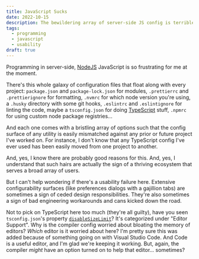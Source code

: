 ```yaml
---
title: JavaScript Sucks
date: 2022-10-15
description: The bewildering array of server-side JS config is terrible.
tags:
  - programming
  - javascript
  - usability
draft: true
---
```


Programming in server-side, [NodeJS](https://nodejs.org/en/) JavaScript is so frustrating for me at the moment.

There's this whole galaxy of configuration files that float along with every project: `package.json` and `package-lock.json` for modules, `.prettierrc` and `.prettierignore` for formatting, `.nvmrc` for which node version you're using, a `.husky` directory with some git hooks, `.eslintrc` and `.eslintignore` for linting the code, maybe a `tsconfig.json` for doing [TypeScript](https://www.typescriptlang.org/) stuff, `.npmrc` for using custom node package registries...

And each one comes with a bristling array of options such that the config surface of any utility is easily mismatched against any prior or future project I've worked on. For instance, I don't know that any TypeScript config I've ever used has been easily moved from one project to another.

And, yes, I know there are probably good reasons for this. And, yes, I understand that such hairs are actually the sign of a thriving ecosystem that serves a broad array of users.

But I can't help wondering if there's a usability failure here. Extensive configurability surfaces (like preferences dialogs with a gajillion tabs) are sometimes a sign of ceded design responsibilities. They're also sometimes a sign of bad engineering workarounds and cans kicked down the road.

Not to pick on TypeScript here too much (they're all guilty), have you seen `tsconfig.json`'s property [`disableSizeLimit`](https://www.typescriptlang.org/tsconfig#disableSizeLimit)? It's categorized under "Editor Support". Why is the compiler config worried about bloating the memory of editors? *Which* editor is it worried about here? I'm pretty sure this was added because of something going on with Visual Studio Code. And Code is a useful editor, and I'm glad we're keeping it working. But, again, the compiler *might* have an option turned on to help that editor... sometimes?
